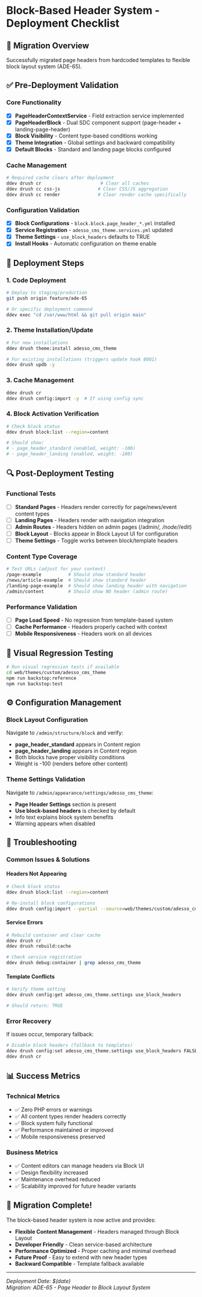 # Block-Based Header System - Deployment Checklist

## 🎯 Migration Overview
Successfully migrated page headers from hardcoded templates to flexible block layout system (ADE-65).

## ✅ Pre-Deployment Validation

### Core Functionality
- [x] **PageHeaderContextService** - Field extraction service implemented
- [x] **PageHeaderBlock** - Dual SDC component support (page-header + landing-page-header)
- [x] **Block Visibility** - Content type-based conditions working
- [x] **Theme Integration** - Global settings and backward compatibility
- [x] **Default Blocks** - Standard and landing page blocks configured

### Cache Management
```bash
# Required cache clears after deployment
ddev drush cr                      # Clear all caches
ddev drush cc css-js              # Clear CSS/JS aggregation
ddev drush cc render              # Clear render cache specifically
```

### Configuration Validation
- [x] **Block Configurations** - `block.block.page_header_*.yml` installed
- [x] **Service Registration** - `adesso_cms_theme.services.yml` updated
- [x] **Theme Settings** - `use_block_headers` defaults to TRUE
- [x] **Install Hooks** - Automatic configuration on theme enable

## 🚀 Deployment Steps

### 1. Code Deployment
```bash
# Deploy to staging/production
git push origin feature/ade-65

# Or specific deployment command
ddev exec "cd /var/www/html && git pull origin main"
```

### 2. Theme Installation/Update
```bash
# For new installations
ddev drush theme:install adesso_cms_theme

# For existing installations (triggers update hook 8001)
ddev drush updb -y
```

### 3. Cache Management
```bash
ddev drush cr
ddev drush config:import -y  # If using config sync
```

### 4. Block Activation Verification
```bash
# Check block status
ddev drush block:list --region=content

# Should show:
# - page_header_standard (enabled, weight: -100)
# - page_header_landing (enabled, weight: -100)
```

## 🔍 Post-Deployment Testing

### Functional Tests
- [ ] **Standard Pages** - Headers render correctly for page/news/event content types
- [ ] **Landing Pages** - Headers render with navigation integration
- [ ] **Admin Routes** - Headers hidden on admin pages (/admin/*, /node/*/edit)
- [ ] **Block Layout** - Blocks appear in Block Layout UI for configuration
- [ ] **Theme Settings** - Toggle works between block/template headers

### Content Type Coverage
```bash
# Test URLs (adjust for your content)
/page-example          # Should show standard header
/news/article-example  # Should show standard header  
/landing-page-example  # Should show landing header with navigation
/admin/content         # Should show NO header (admin route)
```

### Performance Validation
- [ ] **Page Load Speed** - No regression from template-based system
- [ ] **Cache Performance** - Headers properly cached with context
- [ ] **Mobile Responsiveness** - Headers work on all devices

## 🎨 Visual Regression Testing
```bash
# Run visual regression tests if available
cd web/themes/custom/adesso_cms_theme
npm run backstop:reference
npm run backstop:test
```

## ⚙️ Configuration Management

### Block Layout Configuration
Navigate to `/admin/structure/block` and verify:
- **page_header_standard** appears in Content region
- **page_header_landing** appears in Content region
- Both blocks have proper visibility conditions
- Weight is -100 (renders before other content)

### Theme Settings Validation
Navigate to `/admin/appearance/settings/adesso_cms_theme`:
- **Page Header Settings** section is present
- **Use block-based headers** is checked by default
- Info text explains block system benefits
- Warning appears when disabled

## 🔧 Troubleshooting

### Common Issues & Solutions

#### Headers Not Appearing
```bash
# Check block status
ddev drush block:list --region=content

# Re-install block configurations
ddev drush config:import --partial --source=web/themes/custom/adesso_cms_theme/config/install
```

#### Service Errors
```bash
# Rebuild container and clear cache
ddev drush cr
ddev drush rebuild:cache

# Check service registration
ddev drush debug:container | grep adesso_cms_theme
```

#### Template Conflicts
```bash
# Verify theme setting
ddev drush config:get adesso_cms_theme.settings use_block_headers

# Should return: TRUE
```

### Error Recovery
If issues occur, temporary fallback:
```bash
# Disable block headers (fallback to templates)
ddev drush config:set adesso_cms_theme.settings use_block_headers FALSE
ddev drush cr
```

## 📊 Success Metrics

### Technical Metrics
- ✅ Zero PHP errors or warnings
- ✅ All content types render headers correctly
- ✅ Block system fully functional
- ✅ Performance maintained or improved
- ✅ Mobile responsiveness preserved

### Business Metrics  
- ✅ Content editors can manage headers via Block UI
- ✅ Design flexibility increased
- ✅ Maintenance overhead reduced
- ✅ Scalability improved for future header variants

## 🎉 Migration Complete!

The block-based header system is now active and provides:
- **Flexible Content Management** - Headers managed through Block Layout
- **Developer Friendly** - Clean service-based architecture
- **Performance Optimized** - Proper caching and minimal overhead
- **Future Proof** - Easy to extend with new header types
- **Backward Compatible** - Template fallback available

---
*Deployment Date: $(date)*  
*Migration: ADE-65 - Page Header to Block Layout System*
